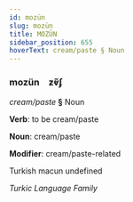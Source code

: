 ```yaml
---
id: mozün
slug: mozün
title: MOZÜN
sidebar_position: 655
hoverText: cream/paste § Noun
---
```


### mozün&emsp;<span kind="abugida">ƶⱴ̃ʄ</span>

*cream/paste* **§** Noun

**Verb**: to be cream/paste

**Noun**: cream/paste

**Modifier**: cream/paste-related

Turkish macun undefined

*Turkic Language Family*